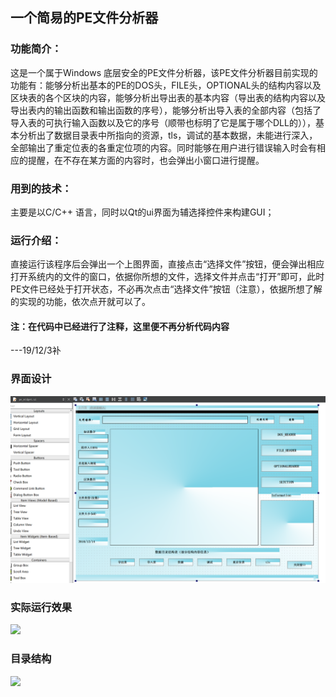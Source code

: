 
## 一个简易的PE文件分析器

### 功能简介：
这是一个属于Windows 底层安全的PE文件分析器，该PE文件分析器目前实现的功能有：能够分析出基本的PE的DOS头，FILE头，OPTIONAL头的结构内容以及区块表的各个区块的内容，能够分析出导出表的基本内容（导出表的结构内容以及导出表内的输出函数和输出函数的序号），能够分析出导入表的全部内容（包括了导入表的可执行输入函数以及它的序号（顺带也标明了它是属于哪个DLL的）），基本分析出了数据目录表中所指向的资源，tls，调试的基本数据，未能进行深入，全部输出了重定位表的各重定位项的内容。同时能够在用户进行错误输入时会有相应的提醒，在不存在某方面的内容时，也会弹出小窗口进行提醒。
### 用到的技术：
主要是以C/C++ 语言，同时以Qt的ui界面为辅选择控件来构建GUI；

### 运行介绍：
直接运行该程序后会弹出一个上图界面，直接点击“选择文件”按钮，便会弹出相应打开系统内的文件的窗口，依据你所想的文件，选择文件并点击“打开”即可，此时PE文件已经处于打开状态，不必再次点击“选择文件”按钮（注意），依据所想了解的实现的功能，依次点开就可以了。
#### 注：在代码中已经进行了注释，这里便不再分析代码内容
---19/12/3补
### 界面设计

![](https://github.com/1291945816/PE-/blob/master/image/%E7%95%8C%E9%9D%A2%E8%AE%BE%E8%AE%A1.png)



### 实际运行效果

![]( https://github.com/1291945816/PE-/tree/master/image/运行样例.png)

### 目录结构

![]( https://github.com/1291945816/PE-/tree/master/image/结构布局.png)
